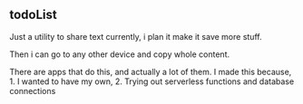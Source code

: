 ## todoList


Just a utility to share text currently, i plan it make it save more stuff.

Then i can go to any other device and copy whole content.

There are apps that do this, and actually a lot of them. I made this because, 1. I wanted to have my own, 2. Trying out serverless functions and database connections
